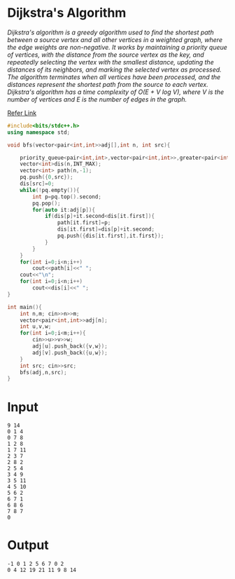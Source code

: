 # Dijkstra's Algorithm

*Dijkstra's algorithm is a greedy algorithm used to find the shortest path between a source vertex and all other vertices in a weighted graph, where the edge weights are non-negative. It works by maintaining a priority queue of vertices, with the distance from the source vertex as the key, and repeatedly selecting the vertex with the smallest distance, updating the distances of its neighbors, and marking the selected vertex as processed. The algorithm terminates when all vertices have been processed, and the distances represent the shortest path from the source to each vertex. Dijkstra's algorithm has a time complexity of O(E + V log V), where V is the number of vertices and E is the number of edges in the graph.*


[Refer Link](https://takeuforward.org/data-structure/dijkstras-algorithm-using-priority-queue-g-32/)


```cpp
#include<bits/stdc++.h>
using namespace std;

void bfs(vector<pair<int,int>>adj[],int n, int src){

	priority_queue<pair<int,int>,vector<pair<int,int>>,greater<pair<int,int>>>pq;
	vector<int>dis(n,INT_MAX);
	vector<int> path(n,-1);
	pq.push({0,src});
	dis[src]=0;
	while(!pq.empty()){
		int p=pq.top().second;
		pq.pop();
		for(auto it:adj[p]){
			if(dis[p]+it.second<dis[it.first]){
				path[it.first]=p;
				dis[it.first]=dis[p]+it.second;
				pq.push({dis[it.first],it.first});
			}
		}
	}
	for(int i=0;i<n;i++)
		cout<<path[i]<<" ";
	cout<<"\n";
	for(int i=0;i<n;i++)
		cout<<dis[i]<<" ";
}

int main(){
	int n,m; cin>>n>>m;
	vector<pair<int,int>>adj[n];
	int u,v,w;
	for(int i=0;i<m;i++){
		cin>>u>>v>>w;
		adj[u].push_back({v,w});
		adj[v].push_back({u,w});
	}
	int src; cin>>src;
	bfs(adj,n,src);
}
```

# Input

```
9 14
0 1 4
0 7 8
1 2 8
1 7 11
2 3 7
2 8 2
2 5 4
3 4 9
3 5 11
4 5 10
5 6 2
6 7 1
6 8 6
7 8 7
0
```

# Output

```
-1 0 1 2 5 6 7 0 2 
0 4 12 19 21 11 9 8 14 
```
